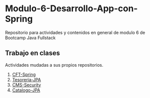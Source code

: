 # Modulo-6-Desarrollo-App-con-Spring
Repositorio para actividades y contenidos en general de modulo 6 de Bootcamp Java Fullstack

## Trabajo en clases
Actividades mudadas a sus propios repositorios.

1. [CFT-Spring](https://github.com/avacco/cft-spring)
2. [Tesoreria-JPA](https://github.com/avacco/tesoreria-jpa)
3. [CMS-Security](https://github.com/avacco/cms-security)
4. [Catalogo-JPA](https://github.com/avacco/Catalogo-JPA)